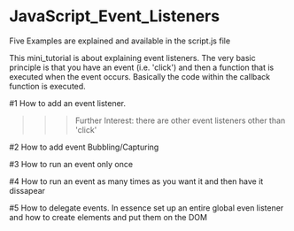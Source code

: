 # JavaScript_Event_Listeners

Five Examples are explained and available in the script.js file

This mini_tutorial is about explaining event listeners. The very basic principle is that you have an event (i.e. 'click') and then a function that is executed when the event occurs. Basically the code within the callback function is executed.



#1 How to add an event listener.
>>> Further Interest: there are other event listeners other than 'click'

#2 How to add event Bubbling/Capturing

#3 How to run an event only once

#4 How to run an event as many times as you want it and then have it dissapear

#5 How to delegate events. In essence set up an entire global even listener and how to create elements and put them on the DOM